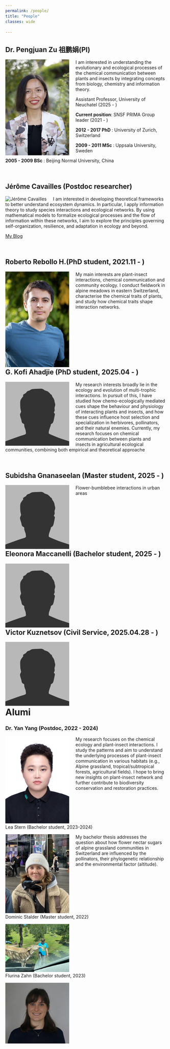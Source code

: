 ```yaml
---
permalink: /people/
title: "People"
classes: wide

---
```


<div style="clear: both">
    <h2>Dr. Pengjuan Zu 祖鹏娟(PI)</h2>
    <div style="float: left; margin-right: 20px">
        <img src="../assets/images/PZu_2022_3.jpg" width="200" alt="Pengjuan Zu">
    </div>
    <div>
        <p>I am interested in understanding the evolutionary and ecological processes of the chemical communication between plants and insects by integrating concepts from biology, chemistry and information theory.</p>
        <div>
            <p class="small"> Assistant Professor, University of Neuchatel  (2025 - ) </p>
            <p class="small"><b>Current position</b>: SNSF PRIMA Group leader (2021 - ) </p>
            <p class="small"><b>2012 - 2017 PhD </b>: University of Zurich, Switzerland </p>
            <p class="small"><b>2009 - 2011 MSc </b>: Uppsala University, Sweden </p>
            <p class="small"><b>2005 - 2009 BSc </b>: Beijing Normal University, China </p>
        </div>
    </div>
</div>
<br>

<div style="clear: both">
<h2> Jérôme Cavailles (Postdoc researcher)</h2>
<div style="float: left; margin-right: 20px">
    <img src="../assets/images/JeromeC.JPG" width="200" alt="Jérôme Cavailles">
</div>
<div>    
    <p> I am interested in developing theoretical frameworks to better understand ecosystem dynamics. In particular, I apply information theory to study species interactions and ecological networks. By using mathematical models to formalize ecological processes and the flow of information within these networks, I aim to explore the principles governing self-organization, resilience, and adaptation in ecology and beyond.</p> 
    <p><a href="https://interactionintegration.org">My Blog</a></p>
</div>
</div>
<br>


<div style="clear: both">
<h2>Roberto Rebollo H.(PhD student, 2021.11 - )</h2>
<div style="float: left; margin-right: 20px">
    <img src="../assets/images/Picture_Roberto_RH.jpg" width="200" alt="Roberto Rebollo H.">
</div>
<div>    
    <p> My main interests are plant-insect interactions, chemical communication and community ecology. I conduct fieldwork in alpine meadows in eastern Switzerland, characterise the chemical traits of plants, and study how chemical traits shape interaction networks. </p>
</div>
</div>
<br>

<div style="clear: both">
<h2>G. Kofi Ahadjie (PhD student, 2025.04 - )</h2>
<div style="float: left; margin-right: 20px">
    <img src="../assets/images/bio-photo.jpg" width="200" alt="Kofi">
</div>
<div>    
    <p> My research interests broadly lie in the ecology and evolution of multi-trophic interactions. In pursuit of this, I have studied how chemo-ecologically mediated cues shape the behaviour and physiology of interacting plants and insects, and how these cues influence host selection and specialization in herbivores, pollinators, and their natural enemies. Currently, my research focuses on chemical communication between plants and insects in agricultural ecological communities, combining both empirical and theoretical approache </p>
</div>
</div>
<br>

<div style="clear: both">
<h2>Subidsha Gnanaseelan (Master student, 2025 - )</h2>
<div style="float: left; margin-right: 20px">
    <img src="../assets/images/bio-photo.jpg" width="200" alt="Subi">
</div>
<div>    
    <p> Flower-bumblebee interactions in urban areas </p>
</div>
</div>
<br>

<div style="clear: both">
<h2> Eleonora Maccanelli (Bachelor student, 2025 - )</h2>
<div style="float: left; margin-right: 20px">
    <img src="../assets/images/bio-photo.jpg" width="200" alt="">
</div>
<div>    
    <p>  </p>
</div>
</div>
<br>

<div style="clear: both">
<h2> Victor Kuznetsov (Civil Service, 2025.04.28 - )</h2>
<div style="float: left; margin-right: 20px">
    <img src="../assets/images/bio-photo.jpg" width="200" alt="">
</div>
<div>    
    <p>  </p>
</div>
</div>
<br>


<div style="clear: both">
<h1>Alumi</h3>

<div style="clear: both">
<h3>Dr. Yan Yang (Postdoc, 2022 - 2024)</h3>
<div style="float: left; margin-right: 20px">
    <img src="../assets/images/Yan Yang.jpg" width="200" alt="Yan Yang">
</div>
<div>
    <p>My research focuses on the chemical ecology and plant-insect interactions. I study the patterns and aim to understand the underlying processes of plant-insect communication in various habitats (e.g., Alpine grassland, tropical/subtropical forests, agricultural fields). I hope to bring new insights on plant-insect network and further contribute to biodiversity conservation and restoration practices.</p>
    </div>
</div>
<br>

<div style="clear: both">
<p>Lea Stern (Bachelor student, 2023-2024)</p>
 <div style="float: left; margin-right: 20px">
    <img src="../assets/images/Lea Stern.jpg" width="200" alt="Picture name">
 </div>
 <div>    
    <p> My bachelor thesis addresses the question about how flower nectar sugars of alpine grassland communities in Switzerland are influenced by the pollinators, their phylogenetic relationship and the environmental factor (altitude).</p>
 </div>
</div>
<br>




<div style="clear: both">
<p>Dominic Stalder (Master student, 2022)
</p>
<div style="float: left; margin-right: 20px">
    <img src="../assets/images/DStalder.JPG" width="200" alt="Dominic Stalder">
 </div>

<div style="clear: both">
<p>Flurina Zahn (Bachelor student, 2023)</p>
 <div style="float: left; margin-right: 20px">
    <img src="../assets/images/Flurina Zahn.jpg" width="200" alt="Picture name">
 </div>
 <div>    
    <p></p>
 </div>
</div>
<br>

</div>
